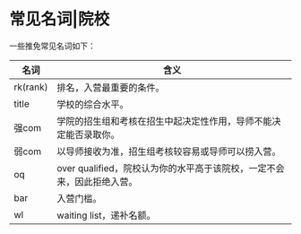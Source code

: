 # 常见名词|院校

一些推免常见名词如下：

| 名词       | 含义                                         |
| -------- | ------------------------------------------ |
| rk(rank) | 排名，入营最重要的条件。                               |
| title    | 学校的综合水平。                                   |
| 强com     | 学院的招生组和考核在招生中起决定性作用，导师不能决定能否录取你。           |
| 弱com     | 以导师接收为准，招生组考核较容易或导师可以捞入营。                  |
| oq       | over qualified，院校认为你的水平高于该院校，一定不会来，因此拒绝入营。 |
| bar      | 入营门槛。                                      |
| wl       | waiting list，递补名额。                         |
